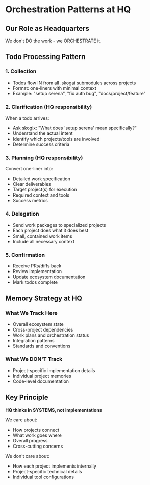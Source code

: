 # Orchestration Patterns at HQ

## Our Role as Headquarters
We don't DO the work - we ORCHESTRATE it.

## Todo Processing Pattern

### 1. Collection
- Todos flow IN from all .skogai submodules across projects
- Format: one-liners with minimal context
- Example: "setup serena", "fix auth bug", "docs/project/feature"

### 2. Clarification (HQ responsibility)
When a todo arrives:
- Ask skogix: "What does 'setup serena' mean specifically?"
- Understand the actual intent
- Identify which projects/tools are involved
- Determine success criteria

### 3. Planning (HQ responsibility)
Convert one-liner into:
- Detailed work specification
- Clear deliverables
- Target project(s) for execution
- Required context and tools
- Success metrics

### 4. Delegation
- Send work packages to specialized projects
- Each project does what it does best
- Small, contained work items
- Include all necessary context

### 5. Confirmation
- Receive PRs/diffs back
- Review implementation
- Update ecosystem documentation
- Mark todos complete

## Memory Strategy at HQ

### What We Track Here
- Overall ecosystem state
- Cross-project dependencies
- Work plans and orchestration status
- Integration patterns
- Standards and conventions

### What We DON'T Track
- Project-specific implementation details
- Individual project memories
- Code-level documentation

## Key Principle
**HQ thinks in SYSTEMS, not implementations**

We care about:
- How projects connect
- What work goes where
- Overall progress
- Cross-cutting concerns

We don't care about:
- How each project implements internally
- Project-specific technical details
- Individual tool configurations